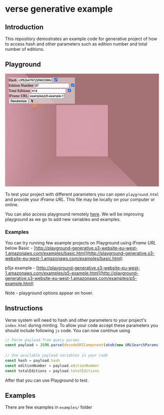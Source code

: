 # verse generative example

## Introduction

This repository demostrates an example code for generative project of how to access hash and other parameters such as edition number and total number of editions.

## Playground

![alt text](docs/assets/playground-demo.gif "Title")

To test your project with different parameters you can open `playground.html` and provide your *IFrame URL*. This file may be locally on your computer or online.

You can also access playground remotely [here](http://playground-generative.s3-website-eu-west-1.amazonaws.com/). We will be improving playground as we go to add new variables and examples. 

### Examples
You can try running few example projects on Playground using *IFrame URL* below
Basic - [http://playground-generative.s3-website-eu-west-1.amazonaws.com/examples/basic.html](http://playground-generative.s3-website-eu-west-1.amazonaws.com/examples/basic.html)

p5js example - [http://playground-generative.s3-website-eu-west-1.amazonaws.com/examples/p5-example.html](http://playground-generative.s3-website-eu-west-1.amazonaws.com/examples/p5-example.html)


Note - playground options appear on hover.

## Instructions

Verse system will need to hash and other parameters to your project's  
`index.html` during minting. To allow your code accept these parameters you should include following `js` code. You can now continue using

```js
// Parse payload from query params
const payload = JSON.parse(decodeURIComponent(atob(new URLSearchParams(window.location.search).get("payload") || "")))

// Use available payload variables in your code
const hash = payload.hash
const editionNumber = payload.editionNumber
const totalEditions = payload.totalEditions
```

After that you can use Playground to test.

## Examples

There are few examples in `examples/` folder